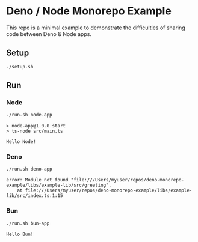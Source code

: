 # Deno / Node Monorepo Example

This repo is a minimal example to demonstrate the difficulties of sharing code between Deno & Node apps.

## Setup

```sh
./setup.sh
```

## Run

### Node

```sh
./run.sh node-app
```

```
> node-app@1.0.0 start
> ts-node src/main.ts

Hello Node!
```

### Deno

```sh
./run.sh deno-app
```

```
error: Module not found "file:///Users/myuser/repos/deno-monorepo-example/libs/example-lib/src/greeting".
    at file:///Users/myuser/repos/deno-monorepo-example/libs/example-lib/src/index.ts:1:15
```

### Bun

```sh
./run.sh bun-app
```

```
Hello Bun!
```
